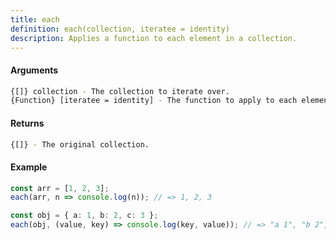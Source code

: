 ```yaml
---
title: each
definition: each(collection, iteratee = identity)
description: Applies a function to each element in a collection.
---
```


#### Arguments

```bash
{[]} collection - The collection to iterate over.
{Function} [iteratee = identity] - The function to apply to each element.
```

#### Returns

```bash
{[]} - The original collection.
```

#### Example

```ts
const arr = [1, 2, 3];
each(arr, n => console.log(n)); // => 1, 2, 3

const obj = { a: 1, b: 2, c: 3 };
each(obj, (value, key) => console.log(key, value)); // => "a 1", "b 2", "c 3"
```